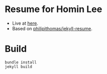 # Resume for Homin Lee

* Live at [here](http://suapapa.github.io/resume/).
* Based on [philipithomas/jekyll-resume](https://github.com/philipithomas/jekyll-resume/).

# Build

    bundle install
    jekyll build

